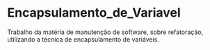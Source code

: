 # Encapsulamento_de_Variavel
Trabalho da matéria de manutenção de software, sobre refatoração, utilizando a técnica de encapsulamento de variáveis.
